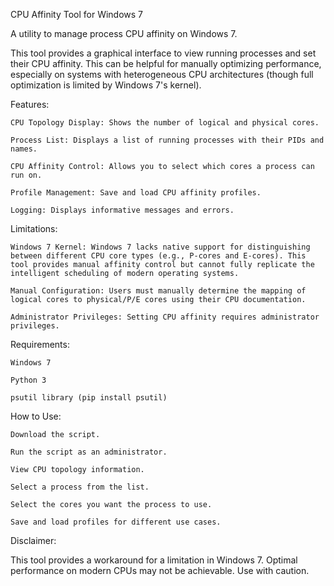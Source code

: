CPU Affinity Tool for Windows 7

A utility to manage process CPU affinity on Windows 7.

This tool provides a graphical interface to view running processes and set their CPU affinity.  This can be helpful for manually optimizing performance, especially on systems with heterogeneous CPU architectures (though full optimization is limited by Windows 7's kernel).

Features:

    CPU Topology Display: Shows the number of logical and physical cores.

    Process List: Displays a list of running processes with their PIDs and names.

    CPU Affinity Control: Allows you to select which cores a process can run on.

    Profile Management: Save and load CPU affinity profiles.

    Logging: Displays informative messages and errors.

Limitations:

    Windows 7 Kernel: Windows 7 lacks native support for distinguishing between different CPU core types (e.g., P-cores and E-cores). This tool provides manual affinity control but cannot fully replicate the intelligent scheduling of modern operating systems.

    Manual Configuration: Users must manually determine the mapping of logical cores to physical/P/E cores using their CPU documentation.

    Administrator Privileges: Setting CPU affinity requires administrator privileges.

Requirements:

    Windows 7

    Python 3

    psutil library (pip install psutil)

How to Use:

    Download the script.

    Run the script as an administrator.

    View CPU topology information.

    Select a process from the list.

    Select the cores you want the process to use.

    Save and load profiles for different use cases.

Disclaimer:

This tool provides a workaround for a limitation in Windows 7. Optimal performance on modern CPUs may not be achievable. Use with caution.
